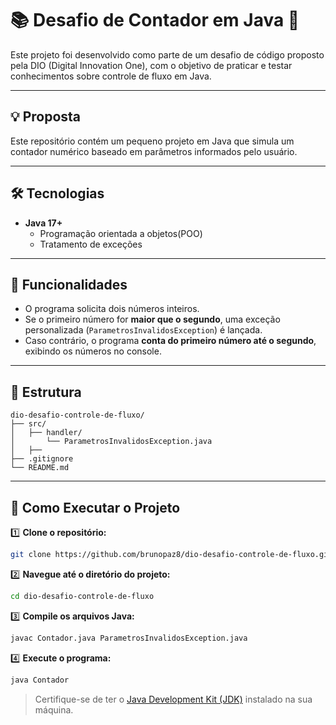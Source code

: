 # 📚 Desafio de Contador em Java 🔢

Este projeto foi desenvolvido como parte de um desafio de código proposto pela DIO (Digital Innovation One), com o objetivo de praticar e testar conhecimentos sobre controle de fluxo em Java.

---

## 💡 Proposta

Este repositório contém um pequeno projeto em Java que simula um contador numérico baseado em parâmetros informados pelo usuário.

---

## 🛠️ Tecnologias

* **Java 17+**
  - Programação orientada a objetos(POO)
  - Tratamento de exceções

---

## 🔧 Funcionalidades

* O programa solicita dois números inteiros.
* Se o primeiro número for **maior que o segundo**, uma exceção personalizada (`ParametrosInvalidosException`) é lançada.
* Caso contrário, o programa **conta do primeiro número até o segundo**, exibindo os números no console.

---

## 📂 Estrutura

```
dio-desafio-controle-de-fluxo/
├── src/
│   ├── handler/
│       └── ParametrosInvalidosException.java
│   ├── 
├── .gitignore
└── README.md
```

---

## 🚀 Como Executar o Projeto

1️⃣ **Clone o repositório:**

```bash
git clone https://github.com/brunopaz8/dio-desafio-controle-de-fluxo.git
```

2️⃣ **Navegue até o diretório do projeto:**

```bash
cd dio-desafio-controle-de-fluxo
```

3️⃣ **Compile os arquivos Java:**

```bash
javac Contador.java ParametrosInvalidosException.java
```

4️⃣ **Execute o programa:**

```bash
java Contador
```

> Certifique-se de ter o [Java Development Kit (JDK)](https://www.oracle.com/java/technologies/javase-downloads.html) instalado na sua máquina.

